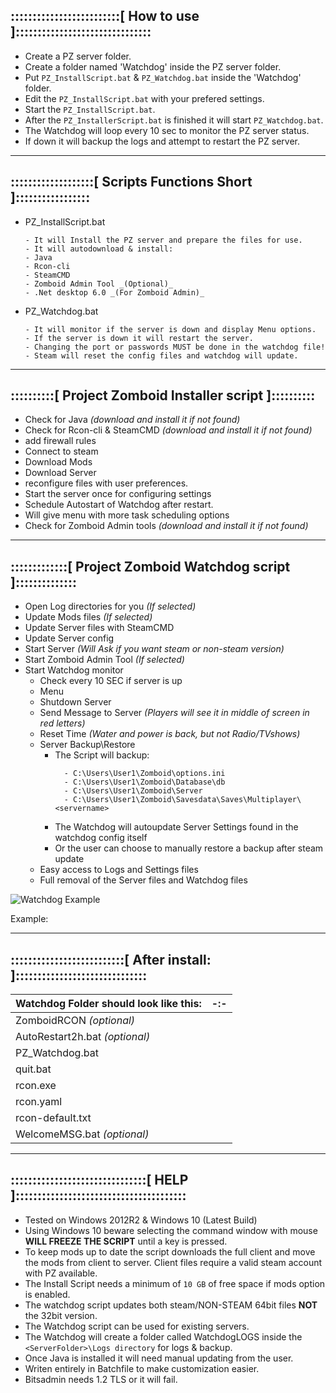 
## :::::::::::::::::::::::::[ How to use ]:::::::::::::::::::::::::::::::

 - Create a PZ server folder.
 - Create a folder named 'Watchdog' inside the PZ server folder.
 - Put `PZ_InstallScript.bat` & `PZ_Watchdog.bat` inside the 'Watchdog' folder.
 - Edit the `PZ_InstallScript.bat` with your prefered settings.
 - Start the `PZ_InstallScript.bat`.
 - After the `PZ_InstallerScript.bat` is finished it will start `PZ_Watchdog.bat`.
 - The Watchdog will loop every 10 sec to monitor the PZ server status.
 - If down it will backup the logs and attempt to restart the PZ server.

***
## :::::::::::::::::::[ Scripts Functions Short ]:::::::::::::::::

 - PZ_InstallScript.bat
  	```
    - It will Install the PZ server and prepare the files for use.
	- It will autodownload & install:
	- Java
	- Rcon-cli
	- SteamCMD
	- Zomboid Admin Tool _(Optional)_
    - .Net desktop 6.0 _(For Zomboid Admin)_
	```
 - PZ_Watchdog.bat
 	```
    - It will monitor if the server is down and display Menu options.
    - If the server is down it will restart the server.
    - Changing the port or passwords MUST be done in the watchdog file!
    - Steam will reset the config files and watchdog will update.
	  ```

***
## ::::::::::[ Project Zomboid Installer script ]::::::::::
- Check for Java                _(download and install it if not found)_
- Check for Rcon-cli & SteamCMD _(download and install it if not found)_
- add firewall rules
- Connect to steam
- Download Mods
- Download Server
- reconfigure files with user preferences.
- Start the server once for configuring settings
- Schedule Autostart of Watchdog after restart.
- Will give menu with more task scheduling options
- Check for Zomboid Admin tools _(download and install it if not found)_
***
## :::::::::::::[ Project Zomboid Watchdog script ]::::::::::::::
- Open Log directories for you      _(If selected)_
- Update Mods files                 _(If selected)_
- Update Server files with SteamCMD
- Update Server config
- Start Server                      _(Will Ask if you want steam or non-steam version)_
- Start Zomboid Admin Tool          _(If selected)_
- Start Watchdog monitor
  - Check every 10 SEC if server is up
  - Menu
  - Shutdown Server
  - Send Message to Server _(Players will see it in middle of screen in red letters)_
  - Reset Time _(Water and power is back, but not Radio/TVshows)_
  - Server Backup\Restore
  	- The Script will backup: 
	  ```
		- C:\Users\User1\Zomboid\options.ini
		- C:\Users\User1\Zomboid\Database\db
		- C:\Users\User1\Zomboid\Server
		- C:\Users\User1\Zomboid\Savesdata\Saves\Multiplayer\<servername>
		```
	- The Watchdog will autoupdate Server Settings found in the watchdog config itself
	- Or the user can choose to manually restore a backup after steam update
  - Easy access to Logs and Settings files
  - Full removal of the Server files and Watchdog files


 ![Watchdog Example](https://raw.githubusercontent.com/Dimens101/PG-Installerscript/main/Capture1.JPG)
 
 Example:
***
## ::::::::::::::::::::::::::[  After install:  ]::::::::::::::::::::::::::::::
|Watchdog Folder should look like this:							|-:-
|--								|--
|ZomboidRCON _(optional)_
|AutoRestart2h.bat _(optional)_
|PZ_Watchdog.bat
|quit.bat
|rcon.exe
|rcon.yaml
|rcon-default.txt
|WelcomeMSG.bat _(optional)_
***
## :::::::::::::::::::::::::::::::[ HELP ]:::::::::::::::::::::::::::::::::::::::

- Tested on Windows 2012R2 & Windows 10 (Latest Build)
- Using Windows 10 beware selecting the command window 
  with mouse **WILL FREEZE THE SCRIPT** until a key is pressed.
- To keep mods up to date the script downloads the full client and move the mods 
  from client to server. Client files require a valid steam account with PZ available.
- The Install Script needs a minimum of `10 GB` of free space if mods option is enabled.
- The watchdog script updates both steam/NON-STEAM 64bit files **NOT** the 32bit version.
- The Watchdog script can be used for existing servers.
- The Watchdog will create a folder called WatchdogLOGS inside 
  the `<ServerFolder>\Logs directory` for logs & backup.
- Once Java is installed it will need manual updating from the user.
- Writen entirely in Batchfile to make customization easier.
- Bitsadmin needs 1.2 TLS or it will fail.
